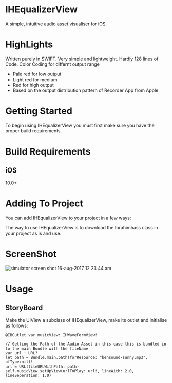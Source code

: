 # IHEqualizerView
A simple, intuitive audio asset visualiser for iOS.

# HighLights
Written purely in SWIFT. Very simple and lightweight. Hardly 128 lines of Code. Color Coding for differnt output range 

* Pale red for low output
* Light red for medium
* Red for high output
* Based on the output distribution pattern of Recorder App from Apple

# Getting Started

To begin using IHEqualizerView you must first make sure you have the proper build requirements.

# Build Requirements

## iOS

10.0+

# Adding To Project

You can add IHEqualizerView to your project in a few ways: 

The way to use IHEqualizerView is to download the Ibrahimhass class in your project as is and use.

# ScreenShot
![simulator screen shot 16-aug-2017 12 23 44 am](https://i.stack.imgur.com/HsdX1.gif)
# Usage

## StoryBoard

Make the UIView a subclass of IHEqualizerView, make its outlet and initialise as follows:

    @IBOutlet var musicView: IHWaveFormView!

    // Getting the Path of the Audio Asset in this case this is bundled in to the main Bundle with the fileName 
    var url : URL?
    let path = Bundle.main.path(forResource: "bensound-sunny.mp3", ofType:nil)!
    url = URL(fileURLWithPath: path)
    self.musicView.setUpView(urlToPlay: url!, lineWith: 2.0, lineSeperation: 1.0)

